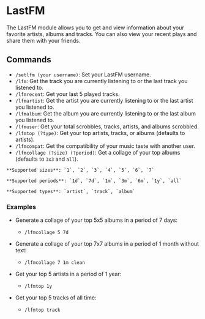 # LastFM

The LastFM module allows you to get and view information about your favorite artists, albums and tracks. You can also view your recent plays and share them with your friends.

## Commands

- `/setlfm (your username)`: Set your LastFM username.
- `/lfm`: Get the track you are currently listening to or the last track you listened to.
- `/lfmrecent`: Get your last 5 played tracks.
- `/lfmartist`: Get the artist you are currently listening to or the last artist you listened to.
- `/lfmalbum`: Get the album you are currently listening to or the last album you listened to.
- `/lfmuser`: Get your total scrobbles, tracks, artists, and albums scrobbled.
- `/lfmtop (?type)`: Get your top artists, tracks, or albums (defaults to artists).
- `/lfmcompat`: Get the compatibility of your music taste with another user.
- `/lfmcollage (?size) (?period)`: Get a collage of your top albums (defaults to `3x3` and `all`).

```{note}
**Supported sizes**: `1`, `2`, `3`, `4`, `5`, `6`, `7`

**Supported periods**: `1d`, `7d`, `1m`, `3m`, `6m`, `1y`, `all`

**Supported types**: `artist`, `track`, `album`
```

### Examples

- Generate a collage of your top 5x5 albums in a period of 7 days:
  - `/lfmcollage 5 7d`

- Generate a collage of your top 7x7 albums in a period of 1 month without text:
  - `/lfmcollage 7 1m clean`

- Get your top 5 artists in a period of 1 year:
  - `/lfmtop 1y`

- Get your top 5 tracks of all time:
  - `/lfmtop track`
